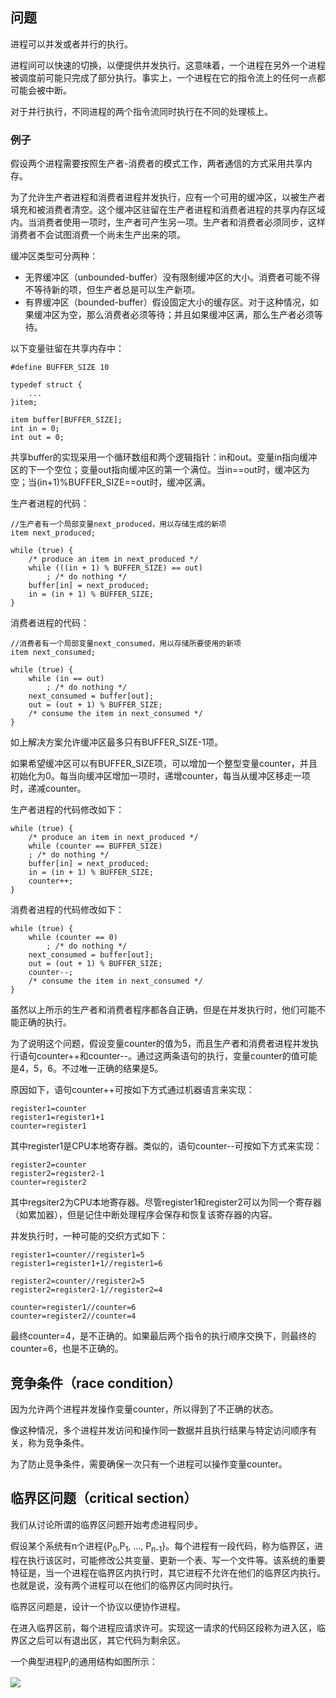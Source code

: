 ## 问题

进程可以并发或者并行的执行。

进程间可以快速的切换，以便提供并发执行。这意味着，一个进程在另外一个进程被调度前可能只完成了部分执行。事实上，一个进程在它的指令流上的任何一点都可能会被中断。

对于并行执行，不同进程的两个指令流同时执行在不同的处理核上。

### 例子

假设两个进程需要按照生产者-消费者的模式工作，两者通信的方式采用共享内存。

为了允许生产者进程和消费者进程并发执行，应有一个可用的缓冲区，以被生产者填充和被消费者清空。这个缓冲区驻留在生产者进程和消费者进程的共享内存区域内。当消费者使用一项时，生产者可产生另一项。生产者和消费者必须同步，这样消费者不会试图消费一个尚未生产出来的项。

缓冲区类型可分两种：

- 无界缓冲区（unbounded-buffer）没有限制缓冲区的大小。消费者可能不得不等待新的项，但生产者总是可以生产新项。
- 有界缓冲区（bounded-buffer）假设固定大小的缓存区。对于这种情况，如果缓冲区为空，那么消费者必须等待；并且如果缓冲区满，那么生产者必须等待。

以下变量驻留在共享内存中：

```
#define BUFFER_SIZE 10

typedef struct {
    ...
}item;

item buffer[BUFFER_SIZE];
int in = 0;
int out = 0;
```

共享buffer的实现采用一个循环数组和两个逻辑指针：in和out。变量in指向缓冲区的下一个空位；变量out指向缓冲区的第一个满位。当in==out时，缓冲区为空；当(in+1)%BUFFER_SIZE==out时，缓冲区满。

生产者进程的代码：

```
//生产者有一个局部变量next_produced，用以存储生成的新项
item next_produced;

while (true) {
    /* produce an item in next_produced */
    while (((in + 1) % BUFFER_SIZE) == out)
        ; /* do nothing */
    buffer[in] = next_produced;
    in = (in + 1) % BUFFER_SIZE;
}
```

消费者进程的代码：

```
//消费者有一个局部变量next_consumed，用以存储所要使用的新项
item next_consumed;

while (true) {
    while (in == out)
        ; /* do nothing */
    next_consumed = buffer[out];
    out = (out + 1) % BUFFER_SIZE;
    /* consume the item in next_consumed */
}
```

如上解决方案允许缓冲区最多只有BUFFER_SIZE-1项。

如果希望缓冲区可以有BUFFER_SIZE项，可以增加一个整型变量counter，并且初始化为0。每当向缓冲区增加一项时，递增counter，每当从缓冲区移走一项时，递减counter。

生产者进程的代码修改如下：

```
while (true) {
    /* produce an item in next_produced */
    while (counter == BUFFER_SIZE)
    ; /* do nothing */
    buffer[in] = next_produced;
    in = (in + 1) % BUFFER_SIZE;
    counter++;
}
```

消费者进程的代码修改如下：

```
while (true) {
    while (counter == 0)
        ; /* do nothing */
    next_consumed = buffer[out];
    out = (out + 1) % BUFFER_SIZE;
    counter--;
    /* consume the item in next_consumed */
}
```

虽然以上所示的生产者和消费者程序都各自正确，但是在并发执行时，他们可能不能正确的执行。

为了说明这个问题，假设变量counter的值为5，而且生产者和消费者进程并发执行语句counter++和counter--。通过这两条语句的执行，变量counter的值可能是4，5，6。不过唯一正确的结果是5。

原因如下，语句counter++可按如下方式通过机器语言来实现：

```
register1=counter
register1=register1+1
counter=register1
```

其中register1是CPU本地寄存器。类似的，语句counter--可按如下方式来实现：

```
register2=counter
register2=register2-1
counter=register2
```

其中regsiter2为CPU本地寄存器。尽管register1和register2可以为同一个寄存器（如累加器），但是记住中断处理程序会保存和恢复该寄存器的内容。

并发执行时，一种可能的交织方式如下：

```
register1=counter//register1=5
register1=register1+1//register1=6

register2=counter//register2=5
register2=register2-1//register2=4

counter=register1//counter=6
counter=register2//counter=4
```

最终counter=4，是不正确的。如果最后两个指令的执行顺序交换下，则最终的counter=6，也是不正确的。

## 竞争条件（race condition）

因为允许两个进程并发操作变量counter，所以得到了不正确的状态。

像这种情况，多个进程并发访问和操作同一数据并且执行结果与特定访问顺序有关，称为竞争条件。

为了防止竞争条件，需要确保一次只有一个进程可以操作变量counter。

## 临界区问题（critical section）

我们从讨论所谓的临界区问题开始考虑进程同步。

假设某个系统有n个进程{P<sub>0</sub>,P<sub>1</sub>, ..., P<sub>n-1</sub>}。每个进程有一段代码，称为临界区，进程在执行该区时，可能修改公共变量、更新一个表、写一个文件等。该系统的重要特征是，当一个进程在临界区内执行时，其它进程不允许在他们的临界区内执行。也就是说，没有两个进程可以在他们的临界区内同时执行。

临界区问题是，设计一个协议以便协作进程。

在进入临界区前，每个进程应请求许可。实现这一请求的代码区段称为进入区，临界区之后可以有退出区，其它代码为剩余区。

一个典型进程P<sub>i</sub>的通用结构如图所示：

![](/static/images/2006/p001.png)













